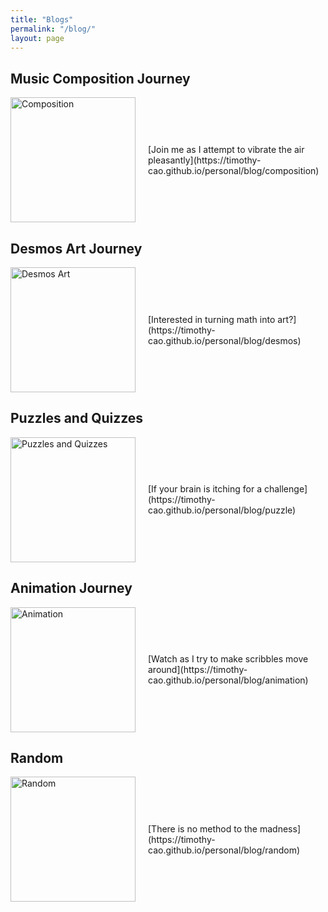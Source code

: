 ```yaml
---
title: "Blogs"
permalink: "/blog/"
layout: page
---
```


<style>
.blog-section {
  display: flex;
  align-items: center;
  margin-bottom: 20px;
}

.blog-image {
  width: 200px;
  height: 200px;
  margin-right: 20px;
}
</style>

## Music Composition Journey

<div class="blog-section">
  <img src="../assets/images/composition.jpg" alt="Composition" class="blog-image">
  [Join me as I attempt to vibrate the air pleasantly](https://timothy-cao.github.io/personal/blog/composition)
</div>

## Desmos Art Journey

<div class="blog-section">
  <img src="../assets/images/desmos.png" alt="Desmos Art" class="blog-image">
  [Interested in turning math into art?](https://timothy-cao.github.io/personal/blog/desmos)
</div>

## Puzzles and Quizzes

<div class="blog-section">
  <img src="../assets/images/puzzle.png" alt="Puzzles and Quizzes" class="blog-image">
  [If your brain is itching for a challenge](https://timothy-cao.github.io/personal/blog/puzzle)
</div>

## Animation Journey

<div class="blog-section">
  <img src="../assets/images/animation.jpg" alt="Animation" class="blog-image">
  [Watch as I try to make scribbles move around](https://timothy-cao.github.io/personal/blog/animation)
</div>

## Random

<div class="blog-section">
  <img src="../assets/images/spongebob.png" alt="Random" class="blog-image">
  [There is no method to the madness](https://timothy-cao.github.io/personal/blog/random)
</div>

